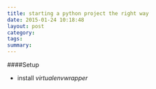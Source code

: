 ```yaml
---
title: starting a python project the right way
date: 2015-01-24 10:18:48
layout: post
category: 
tags: 
summary: 
---
```


####Setup

* install *virtualenvwrapper*
	
	